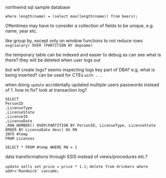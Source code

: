 <!-- SPDX-License-Identifier: zlib-acknowledgement -->
northwind sql sample database

`where length(name) = (select max(length(name)) from beers);`

Oftentimes may have to consider a collection of fields to be unique, e.g. name, year etc.

like group by, except only on window functions to not reduce rows
`avg(salary) OVER (PARTITION BY depname)`

the temporary table can be indexed and easier to debug as can see what is there?
they will be deleted when user logs out

but will create logs? seems inspecting logs key part of DBA? e.g. what is being inserted?
can be used for CTEs `with ...`

when doing `update` accidentally updated multiple users passwords instead of 1. how to fix? look at transaction log?
```
SELECT
PersonID
,LicenseType
,LicenseState
,LicenseID
,LicenseDate
,ROW_NUMBER() OVER(PARTITION BY PersonID, LicenseType, LicenseState ORDER BY LicenseDate desc) AS RN
INTO #temp
FROM Licenses

SELECT * FROM #temp WHERE RN = 1
```
data transformations through SSIS instead of views/procedures etc.?

`update sells set price = price * 1.1;`
`delete from drinkers where addr='Randwick' cascade;`
